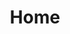 ---
layout: list
title: Home
slug: home
menu: true
order: 1
description: >
  This is a default homepage which is under test.
---